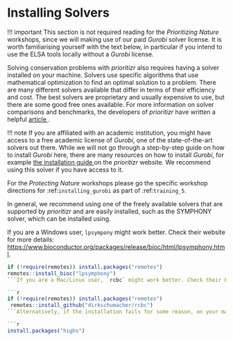 # Installing Solvers

!!! important
    This section is not required reading for the *Prioritizing Nature* workshops, since we will making use of our paid *Gurobi* solver license. It is worth familiarising yourself with the text below, in particular if you intend to use the ELSA tools locally without a *Gurobi* license.
   
   
Solving conservation problems with *prioritizr* also requires having a solver installed on your machine. Solvers use specific algorithms that use mathematical optimization to find an optimal solution to a problem. There are many different solvers available that differ in terms of their efficiency and cost. The best solvers are proprietary and usually expensive to use, but there are some good free ones available. For more information on solver comparisons and benchmarks, the developers of *prioritizr* have written a helpful [article ](https://prioritizr.net/articles/solver_benchmarks.html) .

!!! note
    If you are affiliated with an academic institution, you might have access to a free academic license of *Gurobi*, one of the state-of-the-art solvers out there. While we will not go through a step-by-step guide on how to install *Gurobi* here, there are many resources on how to install *Gurobi*, for example [the installation guide ](https://prioritizr.net/articles/gurobi_installation_guide.html) on the *prioritizr* website. We recommend using this solver if you have access to it.

   For the *Protecting Nature* workshops please go the specific workshop directions for :ref:`installing_gurobi` as part of :ref:`training_5`.

In general, we recommend using one of the freely available solvers that are supported by *prioritizr* and are easily installed, such as the SYMPHONY solver, which can be installed using.

If you are a Windows user, `lpsympony` might work better. Check their website for more details: https://www.bioconductor.org/packages/release/bioc/html/lpsymphony.html.

```r
if (!require(remotes)) install.packages("remotes")
remotes::install_bioc("lpsymphony")
```If you are a Mac/Linux user, `rcbc` might work better. Check their README for more details https://github.com/dirkschumacher/rcbc.

```r
if (!require(remotes)) install.packages("remotes")
 remotes::install_github("dirkschumacher/rcbc")
```Alternatively, if the installation fails for some reason, on your machine, try installing the HiGHS solver.

```r
install.packages("highs")
```